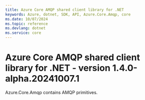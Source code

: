 ```yaml
---
title: Azure Core AMQP shared client library for .NET
keywords: Azure, dotnet, SDK, API, Azure.Core.Amqp, core
ms.date: 10/07/2024
ms.topic: reference
ms.devlang: dotnet
ms.service: core
---
```

# Azure Core AMQP shared client library for .NET - version 1.4.0-alpha.20241007.1 


Azure.Core.Amqp contains AMQP primitives. 

